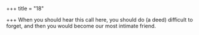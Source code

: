 +++
title = "18"

+++
When you should hear this call here, you should do (a deed) difficult to  forget, and then
you would become our most intimate friend. 